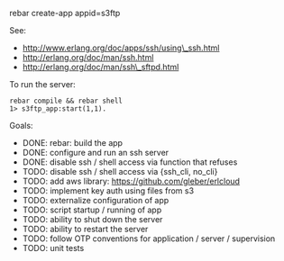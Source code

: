 rebar create-app appid=s3ftp

See:

* http://www.erlang.org/doc/apps/ssh/using\_ssh.html
* http://erlang.org/doc/man/ssh.html
* http://erlang.org/doc/man/ssh\_sftpd.html


To run the server:

    rebar compile && rebar shell
    1> s3ftp_app:start(1,1).

Goals:

* DONE: rebar: build the app
* DONE: configure and run an ssh server
* DONE: disable ssh / shell access via function that refuses
* TODO: disable ssh / shell access via {ssh\_cli, no\_cli}
* TODO: add aws library: https://github.com/gleber/erlcloud
* TODO: implement key auth using files from s3
* TODO: externalize configuration of app
* TODO: script startup / running of app
* TODO: ability to shut down the server
* TODO: ability to restart the server
* TODO: follow OTP conventions for application / server / supervision
* TODO: unit tests
